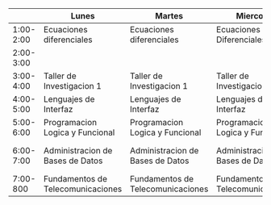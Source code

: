 |           | Lunes                             | Martes                            | Miercoles                         | Jueves                            | Viernes                          |
|-----------|-----------------------------------|-----------------------------------|-----------------------------------|-----------------------------------|----------------------------------|
| 1:00-2:00 | Ecuaciones diferenciales          | Ecuaciones diferenciales          | Ecuaciones Diferenciales          | Ecuaciones Diferenciales          | Ecuaciones Diferenciales         |
| 2:00-3:00 |                                   |                                   |                                   |                                   |                                  |
| 3:00-4:00 | Taller de Investigacion 1         | Taller de Investigacion 1         | Taller de Investigacion 1         | Taller de Inveatigacion 1         |                                  |
| 4:00-5:00 | Lenguajes de Interfaz             | Lenguajes de Interfaz             | Lenguajes de Interfaz             | Lenguajes de Interfaz             |                                  |
| 5:00-6:00 | Programacion Logica y Funcional   | Programacion Logica y Funcional   | Programacion Logica y Funcional   | Programacion Logica y Funcional   |                                  |
| 6:00-7:00 | Administracion de Bases de Datos  | Administracion de Bases de Datos  | Administracion de Bases de Datos  | Administracion de Bases de Datos  | Administracion de Bases de Datos |
| 7:00-800  | Fundamentos de Telecomunicaciones | Fundamentos de Telecomunicaciones | Fundamentos de Telecomunicaciones | Fundamentos de Telecomunicaciones |                                  |
